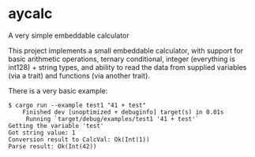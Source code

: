 # aycalc
A very simple embeddable calculator

This project implements a small embeddable calculator, with support for basic arithmetic operations,
ternary conditional, integer (everything is int128) + string types, and ability to read the data from supplied
variables (via a trait) and functions (via another trait).

There is a very basic example:

```
$ cargo run --example test1 "41 + test"
    Finished dev [unoptimized + debuginfo] target(s) in 0.01s
     Running `target/debug/examples/test1 '41 + test'`
Getting the variable 'test'
Got string value: 1
Conversion result to CalcVal: Ok(Int(1))
Parse result: Ok(Int(42))
```


